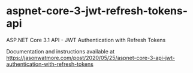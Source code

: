  # aspnet-core-3-jwt-refresh-tokens-api

ASP.NET Core 3.1 API - JWT Authentication with Refresh Tokens

Documentation and instructions available at https://jasonwatmore.com/post/2020/05/25/aspnet-core-3-api-jwt-authentication-with-refresh-tokens
